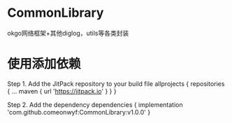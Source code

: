 # CommonLibrary
okgo网络框架+其他diglog，utils等各类封装

# 使用添加依赖
Step 1. Add the JitPack repository to your build file
allprojects {
		repositories {
			...
			maven { url 'https://jitpack.io' }
		}
	}

Step 2. Add the dependency
dependencies {
	        implementation 'com.github.comeonwyf:CommonLibrary:v1.0.0'
	}
